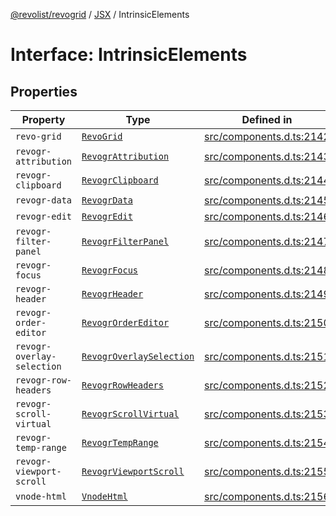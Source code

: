 [@revolist/revogrid](README.md) / [JSX](Namespace.JSX.md) / IntrinsicElements

# Interface: IntrinsicElements

## Properties

| Property | Type | Defined in |
| ------ | ------ | ------ |
| `revo-grid` | [`RevoGrid`](JSX.Interface.RevoGrid.md) | [src/components.d.ts:2142](https://github.com/revolist/revogrid/blob/645c5b44e05a187c8aab0cf802e5a080c331a78f/src/components.d.ts#L2142) |
| `revogr-attribution` | [`RevogrAttribution`](JSX.Interface.RevogrAttribution.md) | [src/components.d.ts:2143](https://github.com/revolist/revogrid/blob/645c5b44e05a187c8aab0cf802e5a080c331a78f/src/components.d.ts#L2143) |
| `revogr-clipboard` | [`RevogrClipboard`](JSX.Interface.RevogrClipboard.md) | [src/components.d.ts:2144](https://github.com/revolist/revogrid/blob/645c5b44e05a187c8aab0cf802e5a080c331a78f/src/components.d.ts#L2144) |
| `revogr-data` | [`RevogrData`](JSX.Interface.RevogrData.md) | [src/components.d.ts:2145](https://github.com/revolist/revogrid/blob/645c5b44e05a187c8aab0cf802e5a080c331a78f/src/components.d.ts#L2145) |
| `revogr-edit` | [`RevogrEdit`](JSX.Interface.RevogrEdit.md) | [src/components.d.ts:2146](https://github.com/revolist/revogrid/blob/645c5b44e05a187c8aab0cf802e5a080c331a78f/src/components.d.ts#L2146) |
| `revogr-filter-panel` | [`RevogrFilterPanel`](JSX.Interface.RevogrFilterPanel.md) | [src/components.d.ts:2147](https://github.com/revolist/revogrid/blob/645c5b44e05a187c8aab0cf802e5a080c331a78f/src/components.d.ts#L2147) |
| `revogr-focus` | [`RevogrFocus`](JSX.Interface.RevogrFocus.md) | [src/components.d.ts:2148](https://github.com/revolist/revogrid/blob/645c5b44e05a187c8aab0cf802e5a080c331a78f/src/components.d.ts#L2148) |
| `revogr-header` | [`RevogrHeader`](JSX.Interface.RevogrHeader.md) | [src/components.d.ts:2149](https://github.com/revolist/revogrid/blob/645c5b44e05a187c8aab0cf802e5a080c331a78f/src/components.d.ts#L2149) |
| `revogr-order-editor` | [`RevogrOrderEditor`](JSX.Interface.RevogrOrderEditor.md) | [src/components.d.ts:2150](https://github.com/revolist/revogrid/blob/645c5b44e05a187c8aab0cf802e5a080c331a78f/src/components.d.ts#L2150) |
| `revogr-overlay-selection` | [`RevogrOverlaySelection`](JSX.Interface.RevogrOverlaySelection.md) | [src/components.d.ts:2151](https://github.com/revolist/revogrid/blob/645c5b44e05a187c8aab0cf802e5a080c331a78f/src/components.d.ts#L2151) |
| `revogr-row-headers` | [`RevogrRowHeaders`](JSX.Interface.RevogrRowHeaders.md) | [src/components.d.ts:2152](https://github.com/revolist/revogrid/blob/645c5b44e05a187c8aab0cf802e5a080c331a78f/src/components.d.ts#L2152) |
| `revogr-scroll-virtual` | [`RevogrScrollVirtual`](JSX.Interface.RevogrScrollVirtual.md) | [src/components.d.ts:2153](https://github.com/revolist/revogrid/blob/645c5b44e05a187c8aab0cf802e5a080c331a78f/src/components.d.ts#L2153) |
| `revogr-temp-range` | [`RevogrTempRange`](JSX.Interface.RevogrTempRange.md) | [src/components.d.ts:2154](https://github.com/revolist/revogrid/blob/645c5b44e05a187c8aab0cf802e5a080c331a78f/src/components.d.ts#L2154) |
| `revogr-viewport-scroll` | [`RevogrViewportScroll`](JSX.Interface.RevogrViewportScroll.md) | [src/components.d.ts:2155](https://github.com/revolist/revogrid/blob/645c5b44e05a187c8aab0cf802e5a080c331a78f/src/components.d.ts#L2155) |
| `vnode-html` | [`VnodeHtml`](JSX.Interface.VnodeHtml.md) | [src/components.d.ts:2156](https://github.com/revolist/revogrid/blob/645c5b44e05a187c8aab0cf802e5a080c331a78f/src/components.d.ts#L2156) |
